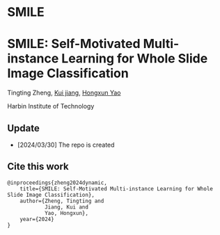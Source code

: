 # SMILE
# SMILE: Self-Motivated Multi-instance Learning for Whole Slide Image Classification


Tingting Zheng,  [Kui jiang](https://scholar.google.com/citations?user=AbOLE9QAAAAJ&hl=en&oi=ao), [Hongxun Yao](https://scholar.google.com/citations?user=aOMFNFsAAAAJ)

Harbin Institute of Technology
## Update
- [2024/03/30] The repo is created

## Cite this work

```
@inproceedings{zheng2024dynamic,
    title={SMILE: Self-Motivated Multi-instance Learning for Whole Slide Image Classification},
    author={Zheng, Tingting and
            Jiang, Kui and
            Yao, Hongxun},
    year={2024}
}
```

